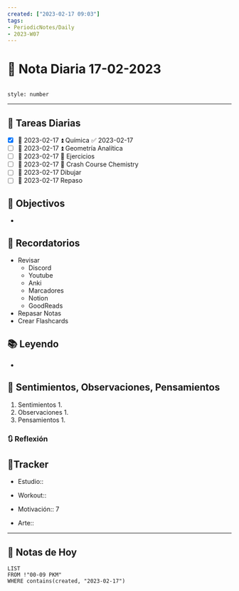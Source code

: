 ```yaml
---
created: ["2023-02-17 09:03"]
tags:
- PeriodicNotes/Daily
- 2023-W07
---
```


# 📅 Nota Diaria 17-02-2023
```toc

style: number

```

---
## 🔷 Tareas Diarias
- [x] 📅 2023-02-17 ⏫ Química ✅ 2023-02-17
- [ ] 📅 2023-02-17 ⏫ Geometría Analítica
- [ ] 📅 2023-02-17 🔼 Ejercicios
- [ ] 📅 2023-02-17 🔽 Crash Course Chemistry
- [ ] 📅 2023-02-17 Dibujar
- [ ] 📅 2023-02-17 Repaso

## 🎯 Objectivos
- 
## 📕 Recordatorios
- Revisar
	- Discord
	- Youtube
	- Anki
	- Marcadores
	- Notion
	- GoodReads
- Repasar Notas
- Crear Flashcards

## 📚 Leyendo
- 
## 💬 Sentimientos, Observaciones, Pensamientos 
1. Sentimientos
	1. 
2. Observaciones
	1. 
3. Pensamientos
	1. 
### 🔃 Reflexión

## 🔷Tracker

- Estudio::

- Workout::

- Motivación:: 7

- Arte::
---

## 📅 Notas de Hoy
```dataview
LIST 
FROM !"00-09 PKM" 
WHERE contains(created, "2023-02-17")
```